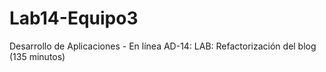 # Lab14-Equipo3
Desarrollo de Aplicaciones - En línea AD-14: LAB: Refactorización del blog (135 minutos)
